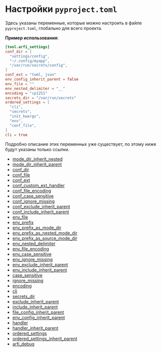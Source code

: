 # Настройки `pyproject.toml`

Здесь указаны переменные, которые можно настроить в файле `pyproject.toml`, глобально для всего проекта.

**Пример использования**:

```toml title="pyproject.toml"
[tool.arfi_settings]
conf_dir = [
  "settings/config",
  "~/.config/myapp",
  "/var/run/secrets/config",
]
conf_ext = "toml, json"
env_config_inherit_parent = false
env_file = ""
env_nested_delimiter = "__"
encoding = "cp1251"
secrets_dir = "/var/run/secrets"
ordered_settings = [
  "cli",
  "secrets",
  "init_kwargs",
  "env",
  "conf_file",
]
cli = true
```

Подробно описание этих переменных уже существует, по этому ниже будут указаны только ссылки.


- [mode_dir_inherit_nested](config.md#mode_dir_inherit_nested)
- [mode_dir_inherit_parent](config.md#mode_dir_inherit_parent)
- [conf_dir](config.md#conf_dir)
- [conf_file](config.md#conf_file)
- [conf_ext](config.md#conf_ext)
- [conf_custom_ext_handler](config.md#conf_custom_ext_handler)
- [conf_file_encoding](config.md#conf_file_encoding)
- [conf_case_sensitive](config.md#conf_case_sensitive)
- [conf_ignore_missing](config.md#conf_ignore_missing)
- [conf_exclude_inherit_parent](config.md#conf_exclude_inherit_parent)
- [conf_include_inherit_parent](config.md#conf_include_inherit_parent)
- [env_file](config.md#env_file)
- [env_prefix](config.md#env_prefix)
- [env_prefix_as_mode_dir](config.md#env_prefix_as_mode_dir)
- [env_prefix_as_nested_mode_dir](config.md#env_prefix_as_nested_mode_dir)
- [env_prefix_as_source_mode_dir](config.md#env_prefix_as_source_mode_dir)
- [env_nested_delimiter](config.md#env_nested_delimiter)
- [env_file_encoding](config.md#env_file_encoding)
- [env_case_sensitive](config.md#env_case_sensitive)
- [env_ignore_missing](config.md#env_ignore_missing)
- [env_exclude_inherit_parent](config.md#env_exclude_inherit_parent)
- [env_include_inherit_parent](config.md#env_include_inherit_parent)
- [case_sensitive](config.md#case_sensitive)
- [ignore_missing](config.md#ignore_missing)
- [encoding](config.md#encoding)
- [cli](config.md#cli)
- [secrets_dir](config.md#secrets_dir)
- [exclude_inherit_parent](config.md#exclude_inherit_parent)
- [include_inherit_parent](config.md#include_inherit_parent)
- [file_config_inherit_parent](config.md#file_config_inherit_parent)
- [env_config_inherit_parent](config.md#env_config_inherit_parent)
- [handler](config.md#handler)
- [handler_inherit_parent](config.md#handler_inherit_parent)
- [ordered_settings](config.md#ordered_settings)
- [ordered_settings_inherit_parent](config.md#ordered_settings_inherit_parent)
- [arfi_debug](../about/debug_mode.md#arfi_debug)
